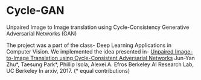 # Cycle-GAN
Unpaired Image to Image translation using Cycle-Consistency Generative Adversarial Networks (GAN)

The project was a part of the class- Deep Learning Applications in Computer Vision. 
We implemented the idea presented in-
<a href="https://arxiv.org/pdf/1703.10593.pdf">Unpaired Image-to-Image Translation using Cycle-Consistent Adversarial Networks</a>
Jun-Yan Zhu*, Taesung Park*, Phillip Isola, Alexei A. Efros
Berkeley AI Research Lab, UC Berkeley
In arxiv, 2017. (* equal contributions)

